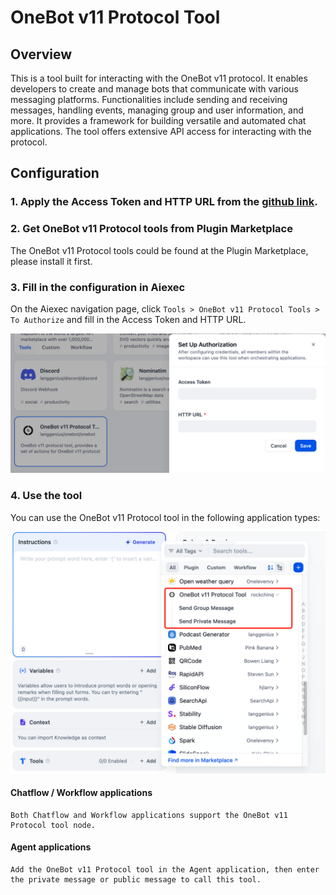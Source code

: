 # OneBot v11 Protocol Tool

## Overview

This is a tool built for interacting with the OneBot v11 protocol. It enables developers to create and manage bots that communicate with various messaging platforms. Functionalities include sending and receiving messages, handling events, managing group and user information, and more. It provides a framework for building versatile and automated chat applications. The tool offers extensive API access for interacting with the protocol.

## Configuration

### 1. Apply the Access Token and HTTP URL from the [github link](https://11.onebot.dev/).

### 2. Get OneBot v11 Protocol tools from Plugin Marketplace
   The OneBot v11 Protocol tools could be found at the Plugin Marketplace, please install it first.

### 3. Fill in the configuration in Aiexec

On the Aiexec navigation page, click `Tools > OneBot v11 Protocol Tools > To Authorize` and fill in the Access Token and HTTP URL.

   ![](./_assets/onebot_1.PNG)

### 4. Use the tool

You can use the OneBot v11 Protocol tool in the following application types:

   ![](./_assets/onebot_2.PNG)

#### Chatflow / Workflow applications

    Both Chatflow and Workflow applications support the OneBot v11 Protocol tool node.
   
#### Agent applications

    Add the OneBot v11 Protocol tool in the Agent application, then enter the private message or public message to call this tool.